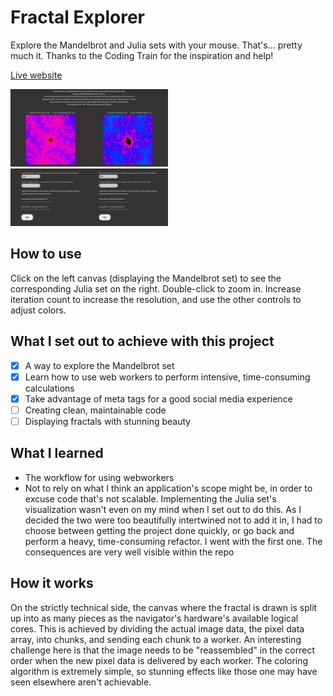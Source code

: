 # Fractal Explorer

Explore the Mandelbrot and Julia sets with your mouse. That's... pretty much it. Thanks to the Coding Train for the inspiration and help!

[Live website](https://amaralis.github.io/mandelbrot/)

<img src="screenshots/ss1.png" width="50%">
<img src="screenshots/ss2.png" width="50%">

## How to use

Click on the left canvas (displaying the Mandelbrot set) to see the corresponding Julia set on the right. Double-click to zoom in.
Increase iteration count to increase the resolution, and use the other controls to adjust colors.

## What I set out to achieve with this project

- [X] A way to explore the Mandelbrot set
- [X] Learn how to use web workers to perform intensive, time-consuming calculations
- [X] Take advantage of meta tags for a good social media experience
- [ ] Creating clean, maintainable code
- [ ] Displaying fractals with stunning beauty

## What I learned

* The workflow for using webworkers
* Not to rely on what I think an application's scope might be, in order to excuse code that's not scalable. Implementing the Julia set's visualization wasn't even on my mind when I set out to do this. As I decided the two were too beautifully intertwined not to add it in, I had to choose between getting the project done quickly, or go back and perform a heavy, time-consuming refactor. I went with the first one. The consequences are very well visible within the repo

## How it works

On the strictly technical side, the canvas where the fractal is drawn is split up into as many pieces as the navigator's hardware's available logical cores. This is achieved by dividing the actual image data, the pixel data array, into chunks, and sending each chunk to a worker. An interesting challenge here is that the image needs to be "reassembled" in the correct order when the new pixel data is delivered by each worker.
The coloring algorithm is extremely simple, so stunning effects like those one may have seen elsewhere aren't achievable.
